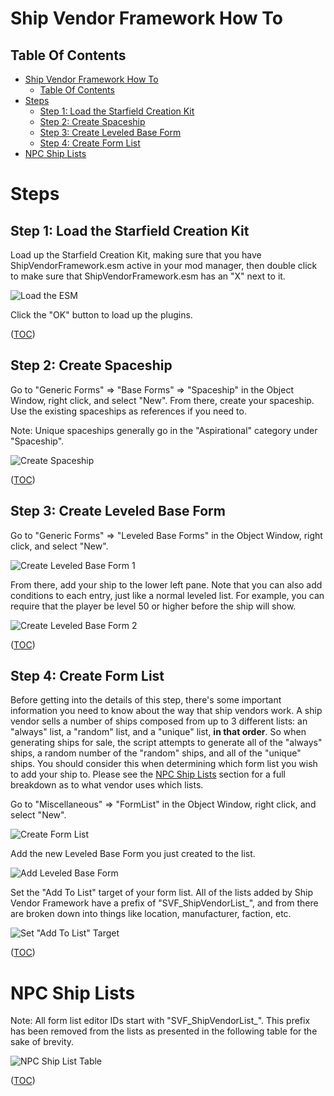 Ship Vendor Framework How To
============================

Table Of Contents
-----------------
- [Ship Vendor Framework How To](#ship-vendor-framework-how-to)
    - [Table Of Contents](#table-of-contents)
- [Steps](#steps)
    - [Step 1: Load the Starfield Creation Kit](#step-1-load-the-starfield-creation-kit)
    - [Step 2: Create Spaceship](#step-2-create-spaceship)
    - [Step 3: Create Leveled Base Form](#step-3-create-leveled-base-form)
    - [Step 4: Create Form List](#step-4-create-form-list)
- [NPC Ship Lists](#npc-ship-lists)


Steps
=====

Step 1: Load the Starfield Creation Kit
---------------------------------------
Load up the Starfield Creation Kit, making sure that you have ShipVendorFramework.esm active in your mod manager, then double click to make sure that ShipVendorFramework.esm has an "X" next to it.

![Load the ESM](https://staticdelivery.nexusmods.com/mods/2295/images/969/969-1721942591-312643742.jpeg)

Click the "OK" button to load up the plugins.

([TOC](#table-of-contents))


Step 2: Create Spaceship
------------------------
Go to "Generic Forms" => "Base Forms" => "Spaceship" in the Object Window, right click, and select "New". From there, create your spaceship. Use the existing spaceships as references if you need to.

Note: Unique spaceships generally go in the "Aspirational" category under "Spaceship".

![Create Spaceship](https://staticdelivery.nexusmods.com/mods/2295/images/969/969-1721942605-691502869.jpeg)

([TOC](#table-of-contents))


Step 3: Create Leveled Base Form
--------------------------------
Go to "Generic Forms" => "Leveled Base Forms" in the Object Window, right click, and select "New".

![Create Leveled Base Form 1](https://staticdelivery.nexusmods.com/mods/2295/images/969/969-1722316034-46029659.jpeg)

From there, add your ship to the lower left pane. Note that you can also add conditions to each entry, just like a normal leveled list. For example, you can require that the player be level 50 or higher before the ship will show.

![Create Leveled Base Form 2](https://staticdelivery.nexusmods.com/mods/2295/images/969/969-1722316054-838272.jpeg)

([TOC](#table-of-contents))


Step 4: Create Form List
------------------------
Before getting into the details of this step, there's some important information you need to know about the way that ship vendors work. A ship vendor sells a number of ships composed from up to 3 different lists: an "always" list, a "random" list, and a "unique" list, **in that order**. So when generating ships for sale, the script attempts to generate all of the "always" ships, a random number of the "random" ships, and all of the "unique" ships. You should consider this when determining which form list you wish to add your ship to. Please see the [NPC Ship Lists](#npc-ship-lists) section for a full breakdown as to what vendor uses which lists.

Go to "Miscellaneous" => "FormList" in the Object Window, right click, and select "New".

![Create Form List](https://staticdelivery.nexusmods.com/mods/2295/images/969/969-1721942663-1160920978.jpeg)

Add the new Leveled Base Form you just created to the list.

![Add Leveled Base Form](https://staticdelivery.nexusmods.com/mods/2295/images/969/969-1721942673-1816070178.jpeg)

Set the "Add To List" target of your form list. All of the lists added by Ship Vendor Framework have a prefix of "SVF_ShipVendorList_", and from there are broken down into things like location, manufacturer, faction, etc.

![Set "Add To List" Target](https://staticdelivery.nexusmods.com/mods/2295/images/969/969-1721942682-1441125928.jpeg)

([TOC](#table-of-contents))


NPC Ship Lists
==============
Note: All form list editor IDs start with "SVF_ShipVendorList_". This prefix has been removed from the lists as presented in the following table for the sake of brevity.

![NPC Ship List Table](https://staticdelivery.nexusmods.com/mods/2295/images/969/969-1721963709-844221600.jpeg)

([TOC](#table-of-contents))

